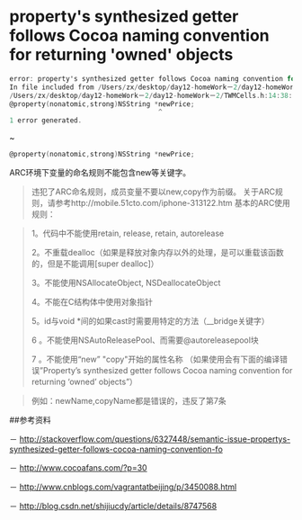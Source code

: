 
# property's synthesized getter follows Cocoa naming convention for returning 'owned' objects

```Objective-c
error: property's synthesized getter follows Cocoa naming convention for returning 'owned' objects
In file included from /Users/zx/desktop/day12-homeWork－2/day12-homeWork－2/TWMCells.m:9:
/Users/zx/desktop/day12-homeWork－2/day12-homeWork－2/TWMCells.h:14:38: note: property declared here
@property(nonatomic,strong)NSString *newPrice;
                                     ^
1 error generated.
```
~

```Objective-c
@property(nonatomic,strong)NSString *newPrice;
```

ARC环境下变量的命名规则不能包含new等关键字。

> 违犯了ARC命名规则，成员变量不要以new,copy作为前缀。
关于ARC规则，请参考http://mobile.51cto.com/iphone-313122.htm
基本的ARC使用规则：

> 1。代码中不能使用retain, release, retain, autorelease
> 
> 2。不重载dealloc（如果是释放对象内存以外的处理，是可以重载该函数的，但是不能调用[super dealloc]）
> 
> 3。不能使用NSAllocateObject, NSDeallocateObject
> 
> 4。不能在C结构体中使用对象指针
> 
> 5。id与void *间的如果cast时需要用特定的方法（__bridge关键字）
> 
> 6 。不能使用NSAutoReleasePool、而需要@autoreleasepool块
> 
> 7 。不能使用“new” "copy"开始的属性名称 （如果使用会有下面的编译错
> 误”Property’s synthesized getter follows Cocoa naming convention for returning ‘owned’ objects”）

> 例如：newName,copyName都是错误的，违反了第7条

##参考资料

－ http://stackoverflow.com/questions/6327448/semantic-issue-propertys-synthesized-getter-follows-cocoa-naming-convention-fo

－ http://www.cocoafans.com/?p=30

－ http://www.cnblogs.com/vagrantatbeijing/p/3450088.html

－ http://blog.csdn.net/shijiucdy/article/details/8747568